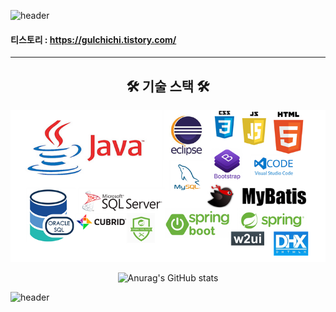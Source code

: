 ![header](https://capsule-render.vercel.app/api?type=waving&height=200&text='ᗜ'&fontColor=CCE5FF&fontAlign=50&fontAlignY=50&color=0:CCFFCC,100:0080ff)

#### 티스토리 : https://gulchichi.tistory.com/  

---

<div align="center">
	<h2 align=“center”>🛠 기술 스택 🛠</h2>
	<img src="https://github.com/dipporee/dipporee/blob/main/%EB%A6%AC%EB%93%9C%EB%AF%B8.png?raw=true"/>
</div>

<div align="center">	
	
![Anurag's GitHub stats](https://github-readme-stats.vercel.app/api?username=dipporee&show_icons=true&theme=merko)
	
</div>

![header](https://capsule-render.vercel.app/api?section=footer&type=waving&height=100&text=&fontColor=CCE5FF&fontAlign=80&fontAlignY=40&color=0:00FA9A,100:9400D3)
